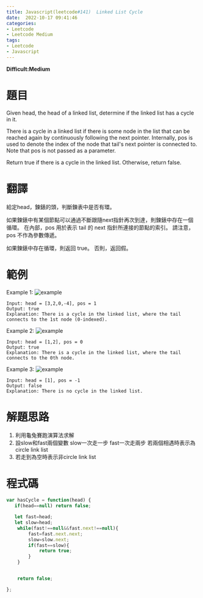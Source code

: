 ```yaml
---
title: Javascript(leetcode#141)  Linked List Cycle
date:  2022-10-17 09:41:46
categories: 
- Leetcode 
- Leetcode Medium 
tags:
- Leetcode
- Javascript
---
```


**Difficult:Medium**



# 題目
Given head, the head of a linked list, determine if the linked list has a cycle in it.

There is a cycle in a linked list if there is some node in the list that can be reached again by continuously following the next pointer. Internally, pos is used to denote the index of the node that tail's next pointer is connected to. Note that pos is not passed as a parameter.

Return true if there is a cycle in the linked list. Otherwise, return false.
<!--more-->

# 翻譯
給定head，鍊錶的頭，判斷鍊表中是否有環。

如果鍊錶中有某個節點可以通過不斷跟隨next指針再次到達，則鍊錶中存在一個循環。 在內部，pos 用於表示 tail 的 next 指針所連接的節點的索引。 請注意， pos 不作為參數傳遞。

如果鍊錶中存在循環，則返回 true。 否則，返回假。


# 範例
Example 1:
![example](../image/leetcode/leetcode141_1.png "example")
```
Input: head = [3,2,0,-4], pos = 1
Output: true
Explanation: There is a cycle in the linked list, where the tail connects to the 1st node (0-indexed).
```


Example 2:
![example](../image/leetcode/leetcode141_2.png "example")
```
Input: head = [1,2], pos = 0
Output: true
Explanation: There is a cycle in the linked list, where the tail connects to the 0th node.
```


Example 3:
![example](../image/leetcode/leetcode141_3.png "example")
```
Input: head = [1], pos = -1
Output: false
Explanation: There is no cycle in the linked list.
```


# 解題思路
1. 利用龜兔賽跑演算法求解
2. 設slow和fast兩個變數 slow一次走一步 fast一次走兩步 若兩個相遇時表示為circle link list
3. 若走到為空時表示非circle link list

# 程式碼
```javascript
var hasCycle = function(head) {
   if(head==null) return false;

   let fast=head;
   let slow=head;
    while(fast!==null&&fast.next!==null){
        fast=fast.next.next;
        slow=slow.next;
        if(fast==slow){
            return true;
        }
    }


    return false;

};
```